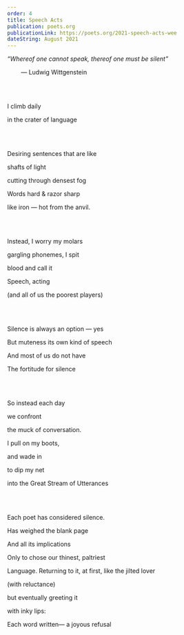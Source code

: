 ```yaml
---
order: 4
title: Speech Acts
publication: poets.org
publicationLink: https://poets.org/2021-speech-acts-wee
dateString: August 2021
---
```

*“Whereof one cannot speak, thereof one must be silent”*

&emsp;&emsp; — Ludwig Wittgenstein  

<br><br>

I climb daily  

in the crater of language  

<br><br>



Desiring sentences that are like  

shafts of light  

cutting through densest fog  

Words hard & razor sharp  

like iron — hot from the anvil.  

<br><br>



Instead, I worry my molars  

gargling phonemes, I spit  

blood and call it  

Speech, acting  

(and all of us the poorest players)  

<br><br>



Silence is always an option — yes  

But muteness its own kind of speech  

And most of us do not have  

The fortitude for silence  

<br><br>



So instead each day  

we confront  

the muck of conversation.  

I pull on my boots,  

and wade in  

to dip my net  

into the Great Stream of Utterances  

<br><br>



Each poet has considered silence.  

Has weighed the blank page  

And all its implications  

Only to chose our thinest, paltriest  

Language. Returning to it, at first, like the jilted lover  

(with reluctance)  

but eventually greeting it  

with inky lips:  

Each word written— a joyous refusal
